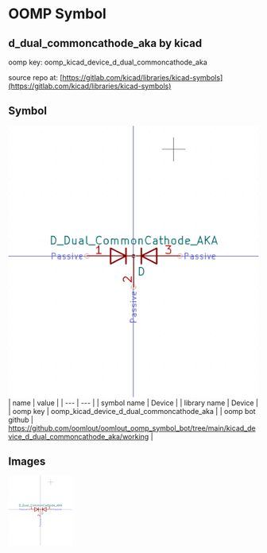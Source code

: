 # OOMP Symbol  
## d_dual_commoncathode_aka  by kicad  
  
oomp key: oomp_kicad_device_d_dual_commoncathode_aka  
  
source repo at: [https://gitlab.com/kicad/libraries/kicad-symbols](https://gitlab.com/kicad/libraries/kicad-symbols)  
## Symbol  
  
[![working.png](working_600.png)](working.png)  
| name | value | 
| --- | --- | 
| symbol name | Device | 
| library name | Device | 
| oomp key | oomp_kicad_device_d_dual_commoncathode_aka | 
| oomp bot github | https://github.com/oomlout/oomlout_oomp_symbol_bot/tree/main/kicad_device_d_dual_commoncathode_aka/working | 
## Images  
  
[![working.png](working_140.png)](working.png)  

